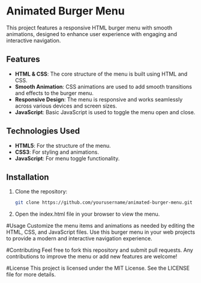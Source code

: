 # Animated Burger Menu

This project features a responsive HTML burger menu with smooth animations, designed to enhance user experience with engaging and interactive navigation.

## Features

- **HTML & CSS**: The core structure of the menu is built using HTML and CSS.
- **Smooth Animation**: CSS animations are used to add smooth transitions and effects to the burger menu.
- **Responsive Design**: The menu is responsive and works seamlessly across various devices and screen sizes.
- **JavaScript**: Basic JavaScript is used to toggle the menu open and close.

## Technologies Used

- **HTML5**: For the structure of the menu.
- **CSS3**: For styling and animations.
- **JavaScript**: For menu toggle functionality.

## Installation

1. Clone the repository:
   ```bash
   git clone https://github.com/yourusername/animated-burger-menu.git

2. Open the index.html file in your browser to view the menu.

#Usage
Customize the menu items and animations as needed by editing the HTML, CSS, and JavaScript files.
Use this burger menu in your web projects to provide a modern and interactive navigation experience.

#Contributing
Feel free to fork this repository and submit pull requests. Any contributions to improve the menu or add new features are welcome!

#License
This project is licensed under the MIT License. See the LICENSE file for more details.
